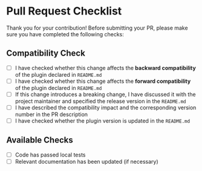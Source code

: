 # Pull Request Checklist

Thank you for your contribution! Before submitting your PR, please make sure you have completed the following checks:

## Compatibility Check

- [ ] I have checked whether this change affects the **backward compatibility** of the plugin declared in `README.md`
- [ ] I have checked whether this change affects the **forward compatibility** of the plugin declared in `README.md`
- [ ] If this change introduces a breaking change, I have discussed it with the project maintainer and specified the release version in the `README.md`
- [ ] I have described the compatibility impact and the corresponding version number in the PR description
- [ ] I have checked whether the plugin version is updated in the `README.md`

## Available Checks

- [ ] Code has passed local tests
- [ ] Relevant documentation has been updated (if necessary)
